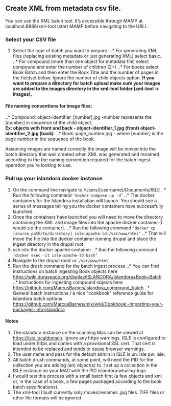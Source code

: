 Create XML from metadata csv file.
----------------------------------
You can use the XML batch tool. It’s accessible through MAMP at localhost:8888/xml-tool (start MAMP before navigating to the URL).

### Select your CSV file
1. Select the type of batch you want to prepare.
..* For generating XML files (replacing existing metadata or just generating XML) select basic.
..* For compound (more than one object for metadata file) select compound and enter the number of children (2+)
..* For books select Book Batch and then enter the Book Title and the number of pages in the fieldset below. Ignore the number of child objects option.
__If you want to prepare a directory for batch upload make sure your images are added to the images directory in the xml-tool folder (xml-tool -> images).__

#### File naming conventions for image files: 
..* Compound: object-identifier_[number].jpg -number represents the [number] in sequence of the child object.  
	__Ex: objects with front and back - object-identifier_1.jpg (front) object-identifier_2.jpg (back)__.
..* Book: page_number.jpg - where [number] is the page number in the sequence of the book.

Assuming images are named correctly the image will be moved into the batch directory that was created when XML was generated and renamed according to the the naming convention required for the batch ingest operation you’re looking to use.

### Pull up your islandora docker instance
1. On the command line navigate to /Users/[username]/Documents/ISLE
..* Run the following command `‘docker-compose up -d’`
..* The docker containers for the Islandora installation will launch. You should see a series of messages telling you the docker containers have successfully launched.
2. Once the containers have launched you will need to move the directory containing the XML and image files into the apache docker container (I would zip the container). 
..* Run the following command `‘docker cp [source_path/to/directory] isle-apache-ld:/var/www/html’`
..* That will move the file into the docker container running drupal and place the ingest directory in the drupal root.
3. ssh into the docker apache container
..* Run the following command `‘docker exec -it isle-apache-ld bash’`
4. Navigate to the drupal rood `cd /var/www/html`
5. Run the drush command for the batch ingest process
..* You can find instructions on batch ingesting Book objects here <https://wiki.duraspace.org/display/ISLANDORA/Islandora+Book+Batch>
..* Instructions for ingesting compound objects here <https://github.com/MarcusBarnes/islandora_compound_batch>
..* General batch instructions / a nice "cookbook" reference guide for islandora batch options <https://github.com/MarcusBarnes/mik/wiki/Cookbook:-Importing-your-packages-into-Islandora>

#### Notes
1. The islandora instance on the scanning Mac can be viewed at <https://isle.localdomain>. Ignore any https warnings. ISLE is configured to load under https and comes with a provisional SSL cert. That cert is intended to be replaced and tends to cause browser warnings.
2. The user name and pass for the default admin in ISLE is un: isle pw: isle. 
3. All batch drush commands, at some point, will need the PID for the collection you are adding (an) object(s) to. I set up a collection in the ISLE instance on your MAC with the PID islandora:whaling-logs.
4. I would test this process with a small batch first (a few objects and xml or, in the case of a book, a few pages packaged according to the book batch specifications).
5. The xml-tool I built currently only moves/renames .jpg files. TIFF files or other file formats will be ignored.